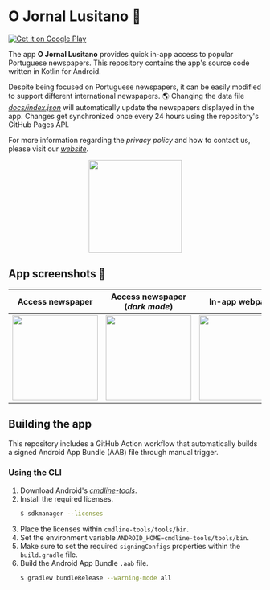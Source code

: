 # O Jornal Lusitano 📰

[![Get it on Google Play](https://play.google.com/intl/en_us/badges/images/badge_new.png)](https://play.google.com/store/apps/details?id=com.pexers.ojornallusitano)  

The app **O Jornal Lusitano** provides quick in-app access to popular Portuguese newspapers. This repository contains the app's source code written in Kotlin for Android. 

Despite being focused on Portuguese newspapers, it can be easily modified to support different international newspapers. 🌎 Changing the data file [_docs/index.json_](docs/index.json) will automatically update the newspapers displayed in the app. Changes get synchronized once every 24 hours using the repository's GitHub Pages API.

For more information regarding the _privacy policy_ and how to contact us, please visit our [_website_](https://sites.google.com/view/o-jornal-lusitano/home).

<p align="center">
  <img src="https://user-images.githubusercontent.com/47757441/204115466-74fd0b6c-c821-4846-8e00-e53d86a2991c.png" width="185">
</p>

## App screenshots 📱

|Access newspaper|Access newspaper (_dark mode_)|In-app webpage|Navigation drawer|
|:-------------------------:|:-------------------------:|:-------------------------:|:-------------------------: |
|<img src="https://user-images.githubusercontent.com/47757441/203153660-dfe3edd0-6dad-4d12-9697-19fe11339eed.jpg" width="170">|<img src="https://user-images.githubusercontent.com/47757441/203153847-b5e1b650-0ec1-4fa1-97f1-f1ab74be4d4f.jpg" width="170">|<img src="https://user-images.githubusercontent.com/47757441/203153706-a0bcb242-0435-400d-9246-6733b17b09bb.jpg" width="170">|<img src="https://user-images.githubusercontent.com/47757441/203153724-a95ad5cd-fea5-47c3-876b-beb59f09eb1d.jpg" width="170">

  
## Building the app

This repository includes a GitHub Action workflow that automatically builds a signed Android App Bundle (AAB) file through manual trigger.

### Using the CLI

1. Download Android's *[cmdline-tools](https://developer.android.com/studio#command-tools)*.
2. Install the required licenses.
    ```sh
    $ sdkmanager --licenses
    ```
3. Place the licenses within `cmdline-tools/tools/bin`.
4. Set the environment variable `ANDROID_HOME=cmdline-tools/tools/bin`.
5. Make sure to set the required `signingConfigs` properties within the `build.gradle` file.
6. Build the Android App Bundle `.aab` file.
    ```sh
    $ gradlew bundleRelease --warning-mode all
    ```
